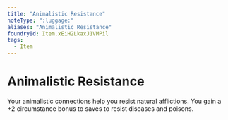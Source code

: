 ```yaml
---
title: "Animalistic Resistance"
noteType: ":luggage:"
aliases: "Animalistic Resistance"
foundryId: Item.xEiH2LkaxJ1VMPil
tags:
  - Item
---
```


# Animalistic Resistance

Your animalistic connections help you resist natural afflictions. You gain a +2 circumstance bonus to saves to resist diseases and poisons.
